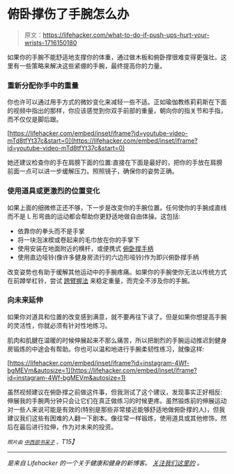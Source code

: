 # 俯卧撑伤了手腕怎么办

> 原文：<https://lifehacker.com/what-to-do-if-push-ups-hurt-your-wrists-1716150180>

如果你的手腕不能舒适地支撑你的体重，通过做木板和俯卧撑很难变得更强壮。这里有一些策略来解决这些紧绷的手腕，最终提高你的力量。



### 重新分配你手中的重量

你也许可以通过用手方式的微妙变化来减轻一些不适。正如瑜伽教练莉莉斯在下面的视频中指出的那样，你应该感觉到你双手前部的重量，朝向你的指关节和手指，而不仅仅是脚后跟。

 [https://lifehacker.com/embed/inset/iframe?id=youtube-video-mTd8tfYt37c&start=0](https://lifehacker.com/embed/inset/iframe?id=youtube-video-mTd8tfYt37c&start=0) 

她还建议检查你的手在肩膀下面的位置:直接在下面是最好的，把你的手放在肩膀前面一点可以进一步缓解压力。照照镜子，确保你的姿势正确。

### 使用道具或更激烈的位置变化

如果上面的细微修正还不够，下一步是改变你的手腕位置。任何使你的手腕成直线而不是 L 形弯曲的运动都会帮助你更舒适地做自由体操。这包括:

*   依靠你的拳头而不是手掌
*   将一块泡沫楔或卷起来的毛巾放在你的手掌下
*   使用安装在地面附近的横杆，或便携式 [俯卧撑手柄](https://en.wikipedia.org/wiki/Push-up#/media/File:Push_Up_Bars-01.jpg)
*   使用直边哑铃(像许多健身房流行的六边形哑铃)作为即兴俯卧撑手柄

改变姿势也有助于缓解其他运动中的手腕疼痛。如果你的手腕使你无法以传统方式在前蹲举杠铃，尝试 [跨臂握法](http://breakingmuscle.com/strength-conditioning/a-primer-on-front-and-back-squats-crossed-arm-clean-grip-low-bar-and-high-bar) 来稳定重量，而完全不涉及你的手腕。

### 向未来延伸

如果你对道具和位置的改变感到满意，就不要再往下读了。但是如果你想提高手腕的灵活性，你就必须有针对性地练习。

肌肉和肌腱在温暖的时候伸展起来不那么痛苦，所以把剧烈的手腕运动推迟到健身房锻炼的中途会有帮助。你也可以温和地进行手腕柔韧性练习，就像这样:

 [https://lifehacker.com/embed/inset/iframe?id=instagram-4Wf-bgMEVm&autosize=1](https://lifehacker.com/embed/inset/iframe?id=instagram-4Wf-bgMEVm&autosize=1) 

虽然视频建议在俯卧撑之前做这件事，但我测试了这个建议，发现事实正好相反:伸展我的手腕两分钟只会让它们在真正做练习的时候更疼。虽然锻炼前的伸展运动对一些人来说可能是有效的(特别是那些非常接近能够舒适地做俯卧撑的人)，但我建议我们这些有困难的人翻一下剧本。像往常一样锻炼，使用道具或其他修饰，然后在最后进行拉伸，作为对未来的投资。

*<small>照片由</small>* [*<small>中西部书呆子</small>*](https://www.flickr.com/photos/20553990@N06/8725565035/) *<small>。</small>T15】*

* * *

[](http://vitals.lifehacker.com/)**是来自 Lifehacker 的一个关于健康和健身的新博客。* [*关注我们这里的*](https://twitter.com/VitalsLH) *。**